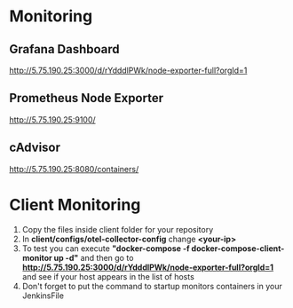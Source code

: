# Monitoring 

## Grafana Dashboard 
http://5.75.190.25:3000/d/rYdddlPWk/node-exporter-full?orgId=1

## Prometheus Node Exporter
http://5.75.190.25:9100/

## cAdvisor 
http://5.75.190.25:8080/containers/

# Client Monitoring
1. Copy the files inside client folder for your repository 
2. In **client/configs/otel-collector-config** change **&lt;your-ip&gt;**
3. To test you can execute **"docker-compose -f docker-compose-client-monitor up -d"**  and then go to **http://5.75.190.25:3000/d/rYdddlPWk/node-exporter-full?orgId=1** and see if your host appears in the list of hosts 
4. Don't forget to put the command to startup monitors containers in your JenkinsFile  
